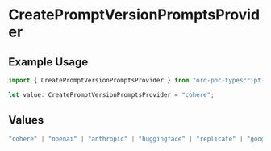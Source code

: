 # CreatePromptVersionPromptsProvider

## Example Usage

```typescript
import { CreatePromptVersionPromptsProvider } from "orq-poc-typescript-multi-env-version/models/operations";

let value: CreatePromptVersionPromptsProvider = "cohere";
```

## Values

```typescript
"cohere" | "openai" | "anthropic" | "huggingface" | "replicate" | "google" | "google-ai" | "azure" | "aws" | "anyscale" | "perplexity" | "groq" | "fal" | "leonardoai" | "nvidia"
```